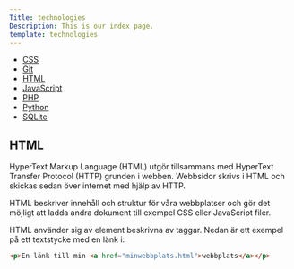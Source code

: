 ```yaml
---
Title: technologies
Description: This is our index page.
template: technologies
---
```


<div class="tech-content">
    <ul>
        <li><a href="%base_url%?technology/css">CSS</a></li>
        <li><a href="%base_url%?technology/git">Git</a></li>
        <li><a href="%base_url%?technology/html">HTML</a></li>
        <li><a href="%base_url%?technology/javascript">JavaScript</a></li>
        <li><a href="%base_url%?technology/php">PHP</a></li>
        <li><a href="%base_url%?technology/python">Python</a></li>
        <li><a href="%base_url%?technology/sqlite">SQLite</a></li>
    </ul>
</div>

## HTML

HyperText Markup Language (HTML) utgör tillsammans med HyperText Transfer Protocol (HTTP) grunden i webben. Webbsidor skrivs i HTML och skickas sedan över internet med hjälp av HTTP.

HTML beskriver innehåll och struktur för våra webbplatser och gör det möjligt att ladda andra dokument till exempel CSS eller JavaScript filer.

HTML använder sig av element beskrivna av taggar. Nedan är ett exempel på ett textstycke med en länk i:

```html
<p>En länk till min <a href="minwebbplats.html">webbplats</a></p>
```
